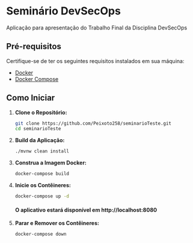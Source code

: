 # Seminário DevSecOps

Aplicação para apresentação do Trabalho Final da Disciplina DevSecOps

## Pré-requisitos

Certifique-se de ter os seguintes requisitos instalados em sua máquina:

- [Docker](https://www.docker.com/)
- [Docker Compose](https://docs.docker.com/compose/)

## Como Iniciar

1. **Clone o Repositório:**

   ```bash
   git clone https://github.com/Peixoto258/seminarioTeste.git
   cd seminarioTeste
   ```

2. **Build da Aplicação:**

   ```bash
   ./mvnw clean install
   ```
3. **Construa a Imagem Docker:**

   ```bash
   docker-compose build
   ```
4. **Inicie os Contêineres:**

   ```bash
   docker-compose up -d
   ```
   #### O aplicativo estará disponível em http://localhost:8080

5. **Parar e Remover os Contêineres:**

   ```bash
   docker-compose down
   ```

